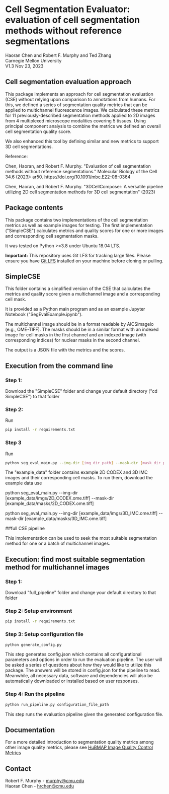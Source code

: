 # Cell Segmentation Evaluator: evaluation of cell segmentation methods without reference segmentations
Haoran Chen and Robert F. Murphy and Ted Zhang\
Carnegie Mellon University\
V1.3 Nov 23, 2023

## Cell segmentation evaluation approach
This package implements an approach for cell segmentation evaluation (CSE) without relying upon comparison to annotations from humans. 
For this, we defined a series of segmentation quality metrics that can be applied to multichannel fluorescence images. 
We calculated these metrics for 11 previously-described segmentation methods applied to 2D images from 4 multiplexed microscope modalities covering 5 tissues. 
Using principal component analysis to combine the metrics we defined an overall cell segmentation quality score.

We also enhanced this tool by defining similar and new metrics to support 3D cell segmentations.

Reference:

Chen, Haoran, and Robert F. Murphy. "Evaluation of cell segmentation methods without reference segmentations." Molecular Biology of the Cell 34.6 (2023): ar50. https://doi.org/10.1091/mbc.E22-08-0364

Chen, Haoran, and Robert F. Murphy. "3DCellComposer: A versatile pipeline utilizing 2D cell segmentation methods for 3D cell segmentation" (2023)

## Package contents
This package contains two implementations of the cell segmentation metrics as well as example images for testing. The first implementation ("SimpleCSE") calculates metrics and quality scores for one or more images and corresponding cell segmentation masks.  

It was tested on Python >=3.8 under Ubuntu 18.04 LTS.

**Important:** This repository uses Git LFS for tracking large files. Please ensure you have [Git LFS](https://git-lfs.github.com/) installed on your machine before cloning or pulling.

## SimpleCSE

This folder contains a simplified version of the CSE that calculates the metrics and quality score given a multichannel image and a corresponding cell mask.  

It is provided as a Python main program and as an example Jupyter Notebook ("SegEvalExample.ipynb").

The multichannel image should be in a format readable by AICSimageio (e.g., OME-TIFF).  The masks should be in a similar format with an indexed image for cell masks in the first channel and an indexed image (with corresponding indices) for nuclear masks in the second channel.

The output is a JSON file with the metrics and the scores.

## Execution from the command line
### Step 1:
Download the "SimpleCSE" folder and change your default directory ("cd SimpleCSE") to that folder
### Step 2:
Run
```bash
pip install -r requirements.txt 
```
### Step 3
Run
```bash
python seg_eval_main.py --img-dir [img_dir_path] --mask-dir [mask_dir_path]
```
The "example_data" folder contains example 2D CODEX and 3D IMC images and their corresponding cell masks.  To run them, download the example data use  

python seg_eval_main.py --img-dir [example_data/imgs/2D_CODEX.ome.tiff] --mask-dir [example_data/masks/2D_CODEX.ome.tiff]

python seg_eval_main.py --img-dir [example_data/imgs/3D_IMC.ome.tiff] --mask-dir [example_data/masks/3D_IMC.ome.tiff]


##full CSE pipeline

This implementation can be used to seek the most suitable segmentation method for one or a batch of multichannel images.

## Execution: find most suitable segmentation method for multichannel images
### Step 1:
Download "full_pipeline" folder and change your default directory to that folder
### Step 2: Setup environment
```bash
pip install -r requirements.txt 
```

### Step 3: Setup configuration file
```bash
python generate_config.py 
```
This step generates config.json which contains all configurational parameters and options in order to run the evaluation pipeline. The user will be asked a series of questions about how they would like to utilize this package. The answers will be stored in config.json for the pipeline to read. Meanwhile, all necessary data, software and dependencies will also be automatically downloaded or installed based on user responses.

### Step 4: Run the pipeline
```bash
python run_pipeline.py configuration_file_path
```
This step runs the evaluation pipeline given the generated configuration file.  


## Documentation 

For a more detailed introduction to segmentation quality metrics among other image quality metrics, please see
[HuBMAP Image Quality Control Metrics](http://hubmap.scs.cmu.edu/wp-content/uploads/2021/09/HuBMAP-Image-Quality-Control-Metrics-v1.5.pdf)


## Contact

Robert F. Murphy - murphy@cmu.edu\
Haoran Chen - hrchen@cmu.edu
